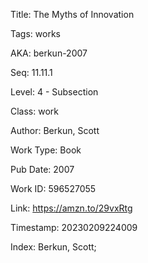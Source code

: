 Title:  The Myths of Innovation

Tags:   works

AKA:    berkun-2007

Seq:    11.11.1

Level:  4 - Subsection

Class:  work

Author: Berkun, Scott

Work Type: Book

Pub Date: 2007

Work ID: 596527055

Link:   https://amzn.to/29vxRtg

Timestamp: 20230209224009

Index:  Berkun, Scott; 
